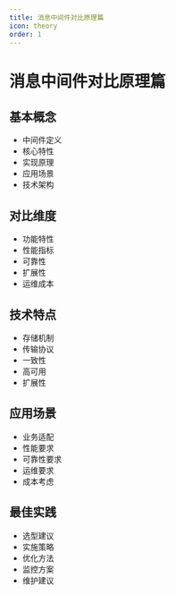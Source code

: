 ```yaml
---
title: 消息中间件对比原理篇
icon: theory
order: 1
---
```


# 消息中间件对比原理篇

## 基本概念
- 中间件定义
- 核心特性
- 实现原理
- 应用场景
- 技术架构

## 对比维度
- 功能特性
- 性能指标
- 可靠性
- 扩展性
- 运维成本

## 技术特点
- 存储机制
- 传输协议
- 一致性
- 高可用
- 扩展性

## 应用场景
- 业务适配
- 性能要求
- 可靠性要求
- 运维要求
- 成本考虑

## 最佳实践
- 选型建议
- 实施策略
- 优化方法
- 监控方案
- 维护建议
